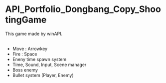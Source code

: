 # API_Portfolio_Dongbang_Copy_ShootingGame
This game made by winAPI.
<br><br>
- Move : Arrowkey<br>
- Fire : Space<br>
- Eneny time spawn system<br>
- Time, Sound, Input, Scene manager<br>
- Boss enemy<br>
- Bullet system (Player, Enemy)<br><br>
